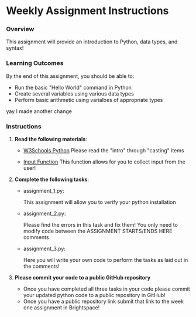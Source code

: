 # Weekly Assignment Instructions


### Overview
This assignment will provide an introduction to Python, data types, and syntax!

### Learning Outcomes
By the end of this assignment, you should be able to:
- Run the basic "Hello World" command in Python
- Create several variables using various data types
- Perform basic arithmetic using varialbes of appropriate types

yay I made another change

### Instructions
1. **Read the following materials**:

   - [W3Schools Python](https://www.w3schools.com/python/default.asp) 
   Please read the "intro" through "casting" items

   - [Input Function](https://www.w3schools.com/python/ref_func_input.asp)
   This function allows for you to collect input from the user!

2. **Complete the following tasks**:
   - assignment_1.py:
     
       This assignment will allow you to verify your python installation 
   - assignment_2.py:
     
       Please find the errors in this task and fix them!  You only need to modify code between the ASSIGNMENT STARTS/ENDS HERE comments
   - assignment_3.py:
     
       Here you will write your own code to perform the tasks as laid out in the comments!
   
4. **Please commit your code to a public GitHub repository**
    - Once you have completed all three tasks in your code please commit your updated python code to a public repository in GitHub!
    - Once you have a public repository link submit that link to the week one assignment in Brightspace!
